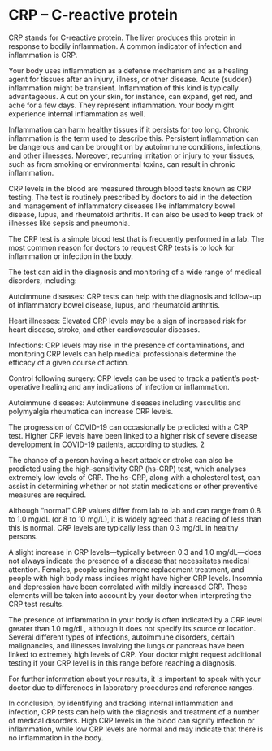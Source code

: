 # CRP – C-reactive protein
CRP stands for C-reactive protein. The liver produces this protein in response to bodily inflammation. A common indicator of infection and inflammation is CRP.

Your body uses inflammation as a defense mechanism and as a healing agent for tissues after an injury, illness, or other disease. Acute (sudden) inflammation might be transient. Inflammation of this kind is typically advantageous. A cut on your skin, for instance, can expand, get red, and ache for a few days. They represent inflammation. Your body might experience internal inflammation as well.

Inflammation can harm healthy tissues if it persists for too long. Chronic inflammation is the term used to describe this. Persistent inflammation can be dangerous and can be brought on by autoimmune conditions, infections, and other illnesses. Moreover, recurring irritation or injury to your tissues, such as from smoking or environmental toxins, can result in chronic inflammation.

CRP levels in the blood are measured through blood tests known as CRP testing. The test is routinely prescribed by doctors to aid in the detection and management of inflammatory diseases like inflammatory bowel disease, lupus, and rheumatoid arthritis. It can also be used to keep track of illnesses like sepsis and pneumonia.

The CRP test is a simple blood test that is frequently performed in a lab. The most common reason for doctors to request CRP tests is to look for inflammation or infection in the body.

The test can aid in the diagnosis and monitoring of a wide range of medical disorders, including:

Autoimmune diseases: CRP tests can help with the diagnosis and follow-up of inflammatory bowel disease, lupus, and rheumatoid arthritis.

Heart illnesses: Elevated CRP levels may be a sign of increased risk for heart disease, stroke, and other cardiovascular diseases.

Infections: CRP levels may rise in the presence of contaminations, and monitoring CRP levels can help medical professionals determine the efficacy of a given course of action.

Control following surgery: CRP levels can be used to track a patient’s post-operative healing and any indications of infection or inflammation.

Autoimmune diseases: Autoimmune diseases including vasculitis and polymyalgia rheumatica can increase CRP levels.

The progression of COVID-19 can occasionally be predicted with a CRP test. Higher CRP levels have been linked to a higher risk of severe disease development in COVID-19 patients, according to studies. 2

The chance of a person having a heart attack or stroke can also be predicted using the high-sensitivity CRP (hs-CRP) test, which analyses extremely low levels of CRP. The hs-CRP, along with a cholesterol test, can assist in determining whether or not statin medications or other preventive measures are required.

Although “normal” CRP values differ from lab to lab and can range from 0.8 to 1.0 mg/dL (or 8 to 10 mg/L), it is widely agreed that a reading of less than this is normal. CRP levels are typically less than 0.3 mg/dL in healthy persons.

A slight increase in CRP levels—typically between 0.3 and 1.0 mg/dL—does not always indicate the presence of a disease that necessitates medical attention. Females, people using hormone replacement treatment, and people with high body mass indices might have higher CRP levels. Insomnia and depression have been correlated with mildly increased CRP. These elements will be taken into account by your doctor when interpreting the CRP test results.

The presence of inflammation in your body is often indicated by a CRP level greater than 1.0 mg/dL, although it does not specify its source or location. Several different types of infections, autoimmune disorders, certain malignancies, and illnesses involving the lungs or pancreas have been linked to extremely high levels of CRP. Your doctor might request additional testing if your CRP level is in this range before reaching a diagnosis.

For further information about your results, it is important to speak with your doctor due to differences in laboratory procedures and reference ranges.

In conclusion, by identifying and tracking internal inflammation and infection, CRP tests can help with the diagnosis and treatment of a number of medical disorders. High CRP levels in the blood can signify infection or inflammation, while low CRP levels are normal and may indicate that there is no inflammation in the body.
